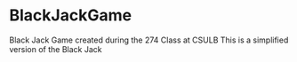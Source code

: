# BlackJackGame

Black Jack Game created during the 274 Class at CSULB
This is a simplified version of the  Black Jack
